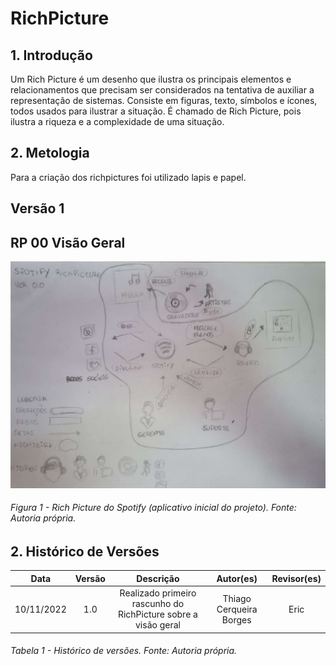 # RichPicture

## 1. Introdução
<p align="justify">

Um Rich Picture é um desenho que ilustra os principais elementos e relacionamentos que precisam ser considerados na tentativa de auxiliar a representação de sistemas. Consiste em figuras, texto, símbolos e ícones, todos usados ​​para ilustrar a situação. É chamado de Rich Picture, pois ilustra a riqueza e a complexidade de uma situação.
</p>

## 2. Metologia
<p align="justify">
    Para a criação dos richpictures foi utilizado lapis e papel.
</p>

## Versão 1

## RP 00 Visão Geral

[![Rich Picture 1](../img/richPicture00.jpg)](../img/richPicture00.jpg)

###### Figura 1 - Rich Picture do Spotify (aplicativo inicial do projeto). Fonte: Autoria própria.




## 2. Histórico de Versões

|    Data    | Versão |                           Descrição                            |        Autor(es)        | Revisor(es) |
| :--------: | :----: | :------------------------------------------------------------: | :---------------------: | :---------: |
| 10/11/2022 |  1.0   | Realizado primeiro rascunho do RichPicture sobre a visão geral | Thiago Cerqueira Borges |     Eric    |

###### Tabela 1 - Histórico de versões. Fonte: Autoria própria.